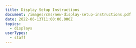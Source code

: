 ```yaml
---
title: Display Setup Instructions
document: /images/cms/new-display-setup-instructions.pdf
date: 2022-06-13T11:00:00.000Z
topics:
  - displays
userTypes:
  - staff
---
```

